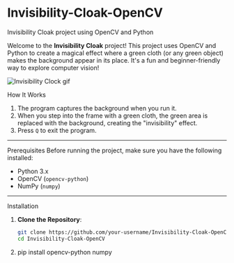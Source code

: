 # Invisibility-Cloak-OpenCV
Invisibility Cloak project using OpenCV and Python

Welcome to the **Invisibility Cloak** project! This project uses OpenCV and Python to create a magical effect where a green cloth (or any green object) makes the background appear in its place. It's a fun and beginner-friendly way to explore computer vision!

![Invisibility Clock gif](https://github.com/user-attachments/assets/316a29b8-9b7b-4d4d-b051-b08fe37f8a7c)

How It Works
1. The program captures the background when you run it.
2. When you step into the frame with a green cloth, the green area is replaced with the background, creating the "invisibility" effect.
3. Press `Q` to exit the program.

---

Prerequisites
Before running the project, make sure you have the following installed:
- Python 3.x
- OpenCV (`opencv-python`)
- NumPy (`numpy`)

---

Installation
1. **Clone the Repository**:
   ```bash
   git clone https://github.com/your-username/Invisibility-Cloak-OpenCV.git
   cd Invisibility-Cloak-OpenCV

2. pip install opencv-python numpy
